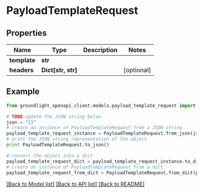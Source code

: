 # PayloadTemplateRequest


## Properties
Name | Type | Description | Notes
------------ | ------------- | ------------- | -------------
**template** | **str** |  | 
**headers** | **Dict[str, str]** |  | [optional] 

## Example

```python
from groundlight_openapi_client.models.payload_template_request import PayloadTemplateRequest

# TODO update the JSON string below
json = "{}"
# create an instance of PayloadTemplateRequest from a JSON string
payload_template_request_instance = PayloadTemplateRequest.from_json(json)
# print the JSON string representation of the object
print PayloadTemplateRequest.to_json()

# convert the object into a dict
payload_template_request_dict = payload_template_request_instance.to_dict()
# create an instance of PayloadTemplateRequest from a dict
payload_template_request_from_dict = PayloadTemplateRequest.from_dict(payload_template_request_dict)
```
[[Back to Model list]](../README.md#documentation-for-models) [[Back to API list]](../README.md#documentation-for-api-endpoints) [[Back to README]](../README.md)


